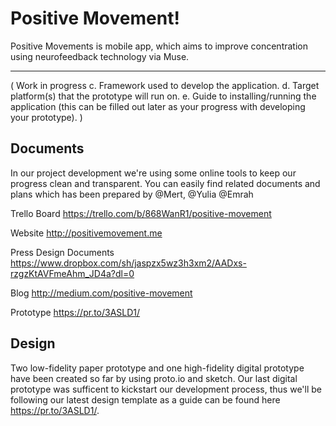 Positive Movement!
===================


Positive Movements is mobile app, which aims to improve concentration using neurofeedback technology via Muse.

----------
(
Work in progress
c. Framework used to develop the application. 
d. Target platform(s) that the prototype will run on. 
e. Guide to installing/running the application (this can be filled out later as your progress with developing your prototype). 
)

Documents
-------------
In our project development we're using some online tools to keep our progress clean and transparent. You can easily find related documents and plans which has been prepared by @Mert, @Yulia @Emrah

Trello Board
https://trello.com/b/868WanR1/positive-movement

Website
http://positivemovement.me

Press Design Documents
https://www.dropbox.com/sh/jaspzx5wz3h3xm2/AADxs-rzgzKtAVFmeAhm_JD4a?dl=0

Blog
http://medium.com/positive-movement

Prototype
https://pr.to/3ASLD1/



<i class="icon-pencil"></i>Design
-------------

Two low-fidelity paper prototype and one high-fidelity digital prototype have been created so far by using proto.io and sketch.
Our last digital prototype was sufficent to kickstart our development process, thus we'll be following our latest design template as a guide can be found here https://pr.to/3ASLD1/.
